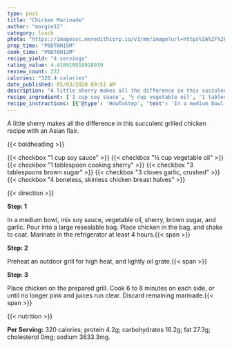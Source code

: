 ```yaml
---
type: post
title: "Chicken Marinade"
author: "margie12"
category: lunch
photo: "https://imagesvc.meredithcorp.io/v3/mm/image?url=https%3A%2F%2Fimages.media-allrecipes.com%2Fuserphotos%2F16411.jpg"
prep_time: "P0DT0H15M"
cook_time: "P0DT0H12M"
recipe_yield: "4 servings"
rating_value: 4.418918918918919
review_count: 222
calories: "320.4 calories"
date_published: 05/03/2020 09:51 AM
description: "A little sherry makes all the difference in this succulent grilled chicken recipe with an Asian flair."
recipe_ingredient: ['1 cup soy sauce', '½ cup vegetable oil', '1 tablespoon cooking sherry', '3 tablespoons brown sugar', '3 cloves garlic, crushed', '4 boneless, skinless chicken breast halves']
recipe_instructions: [{'@type': 'HowToStep', 'text': 'In a medium bowl, mix soy sauce, vegetable oil, sherry, brown sugar, and garlic. Pour into a large resealable bag. Place chicken in the bag, and shake to coat. Marinate in the refrigerator at least 4 hours.\n'}, {'@type': 'HowToStep', 'text': 'Preheat an outdoor grill for high heat, and lightly oil grate.\n'}, {'@type': 'HowToStep', 'text': 'Place chicken on the prepared grill. Cook 6 to 8 minutes on each side, or until no longer pink and juices run clear. Discard remaining marinade.\n'}]
---
```


A little sherry makes all the difference in this succulent grilled chicken recipe with an Asian flair. 

{{< boldheading >}}

{{< checkbox "1 cup soy sauce" >}}
{{< checkbox "½ cup vegetable oil" >}}
{{< checkbox "1 tablespoon cooking sherry" >}}
{{< checkbox "3 tablespoons brown sugar" >}}
{{< checkbox "3 cloves garlic, crushed" >}}
{{< checkbox "4  boneless, skinless chicken breast halves" >}}


{{< direction >}}

**Step: 1**

In a medium bowl, mix soy sauce, vegetable oil, sherry, brown sugar, and garlic. Pour into a large resealable bag. Place chicken in the bag, and shake to coat. Marinate in the refrigerator at least 4 hours.{{< span >}}

**Step: 2**

Preheat an outdoor grill for high heat, and lightly oil grate.{{< span >}}

**Step: 3**

Place chicken on the prepared grill. Cook 6 to 8 minutes on each side, or until no longer pink and juices run clear. Discard remaining marinade.{{< span >}}

{{< nutrition >}}

**Per Serving:** 320 calories; protein 4.2g; carbohydrates 16.2g; fat 27.3g; cholesterol 0mg; sodium 3633.3mg.